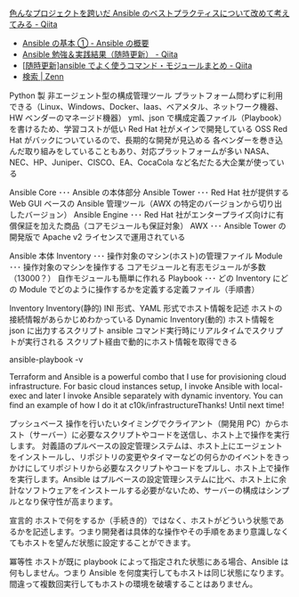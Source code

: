 [色んなプロジェクトを跨いだ Ansible のベストプラクティスについて改めて考えてみる - Qiita](https://qiita.com/t-okibayashi/items/2dd340dfd16c2d2e4ca1)

- [Ansible の基本 ① - Ansible の概要](https://zenn.dev/kudloid/articles/6b7e1584f204d6)
- [Ansible 勉強＆実践結果（随時更新） - Qiita](https://qiita.com/comefigo/items/d749001da5637e09cb1b)
- [[随時更新]ansible でよく使うコマンド・モジュールまとめ - Qiita](https://qiita.com/uzresk/items/1aa391eef232766bf817)
- [検索 | Zenn](https://zenn.dev/search?q=ansible)

Python 製
非エージェント型の構成管理ツール
プラットフォーム問わずに利用できる（Linux、Windows、Docker、Iaas、ベアメタル、ネットワーク機器、HW ベンダーのマネージド機器）
yml、json で構成定義ファイル（Playbook）を書けるため、学習コストが低い
Red Hat 社がメインで開発している OSS
Red Hat がバックについているので、長期的な開発が見込める
各ベンダーを巻き込んだ取り組みをしていることもあり、対応プラットフォームが多い
NASA、NEC、HP、Juniper、CISCO、EA、CocaCola など名だたる大企業が使っている

Ansible Core ･･･ Ansible の本体部分
Ansible Tower ･･･ Red Hat 社が提供する Web GUI ベースの Ansible 管理ツール（AWX の特定のバージョンから切り出したバージョン）
Ansible Engine ･･･ Red Hat 社がエンタープライズ向けに有償保証を加えた商品（コアモジュールも保証対象）
AWX ･･･ Ansible Tower の開発版で Apache v2 ライセンスで運用されている

Ansible 本体
Inventory ･･･ 操作対象のマシン(ホスト)の管理ファイル
Module ･･･ 操作対象のマシンを操作する
コアモジュールと有志モジュールが多数（13000？）
自作モジュールも簡単に作れる
Playbook ･･･ どの Inventory にどの Module でどのように操作するかを定義する定義ファイル（手順書）

Inventory
Inventory(静的)
INI 形式、YAML 形式でホスト情報を記述
ホストの接続情報があらかじめわかっている
Dynamic Inventory(動的)
ホスト情報を json に出力するスクリプト
ansible コマンド実行時にリアルタイムでスクリプトが実行される
スクリプト経由で動的にホスト情報を取得できる

ansible-playbook -v

Terraform and Ansible is a powerful combo that I use for provisioning cloud infrastructure. For basic cloud instances setup, I invoke Ansible with local-exec and later I invoke Ansible separately with dynamic inventory.
You can find an example of how I do it at c10k/infrastructureThanks! Until next time!

プッシュベース
操作を行いたいタイミングでクライアント（開発用 PC）からホスト（サーバー）に必要なスクリプトやコードを送信し、ホスト上で操作を実行します。
対義語のプルベースの設定管理システムは、ホスト上にエージェントをインストールし、リポジトリの変更やタイマーなどの何らかのイベントをきっかけにしてリポジトリから必要なスクリプトやコードをプルし、ホスト上で操作を実行します。Ansible はプルベースの設定管理システムに比べ、ホスト上に余計なソフトウェアをインストールする必要がないため、サーバーの構成はシンプルとなり保守性が高まります。

宣言的
ホストで何をするか（手続き的）ではなく、ホストがどういう状態であるかを記述します。つまり開発者は具体的な操作やその手順をあまり意識しなくてもホストを望んだ状態に設定することができます。

冪等性
ホストが既に playbook によって指定された状態にある場合、Ansible は何もしません。つまり Ansible を何度実行してもホストは同じ状態になります。間違って複数回実行してもホストの環境を破壊することはありません。
